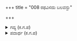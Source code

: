 +++
title = "008 ರಥವಿಳಿದು ಬಲವನ್ದು"

+++

<details><summary>ಗದ್ಯ (ಕ.ಗ.ಪ) </summary>

8. ಕರ್ಣನು ರಥದಿಂದ ಇಳಿದು ಬಂದು, ಅದಕ್ಕೆ ಪ್ರದಕ್ಷಿಣೆ ಹಾಕಿ ತನ್ನ ಸಾರಥಿಯಾದ ಶಲ್ಯನಿಗೆ ನಮಸ್ಕರಿಸಿದನು. ರಥದ ಕುದುರೆಗಳಿಗೆ ನಮಸ್ಕಾರ ಮಾಡಿ ಅವುಗಳ ಕುತ್ತಿಗೆಯನ್ನು ತಟ್ಟಿ ಚಪ್ಪರಿಸಿ ಮತ್ತೆ ರಥವನ್ನು ಹತ್ತಿದನು. ಮೇಲೆ ನೋಡಿ ಆಕಾಶದ ರಥಿಕನಾದ ಸೂರ್ಯನಿಗೆ ತಲೆಬಾಗಿ ನಮಸ್ಕರಿಸಿದನು. ಲೋಕವಿಖ್ಯಾತ ವೀರನಾದ ಅವನು ಸಂತೋಷದಿಂದ ಬಿಲ್ಲನ್ನು ಕೈಗೆ ತೆಗೆದುಕೊಂಡನು.
</details>

<details><summary>ಪದಾರ್ಥ (ಕ.ಗ.ಪ) </summary>

ಕಂದ-ಕುತ್ತಿಗೆ
</details>
